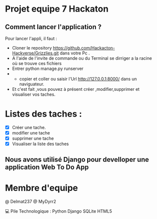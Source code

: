 # Projet equipe 7 Hackaton

## Comment lancer l'application ?
Pour lancer l'appli, il faut :
- Cloner le repository https://github.com/Hackacton-Hackverse/Grizzlies.git dans votre Pc .
- A l'aide de l'invite de commande ou du  Terminal se dirriger a la racine où se trouve ces fichiers
- Entrer python manage.py runserver
- - copier et coller ou saisir l'Url http://127.0.0.1:8000/ dans un naviguateur.
- Et c'est fait ,vous pouvez à présent créer ,modifier,supprimer et visualiser vos taches.

 # Listes des taches :
  - [x] Créer une tache.
  - [x] modifier une tache
  - [x] supprimer une tache
  - [x] Visualiser la liste des taches

  ## Nous avons utilisé Django pour develloper une application Web To Do App

  # Membre d'equipe
  @ Delmat237
  @ MyDyrr2

  💻 Pile Technologique :
Python Django SQLite  HTML5
